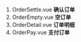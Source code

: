1. OrderSettle.vue       **确认订单**
2. OrderEmpty.vue        **空订单**
3. OrderDetail.vue       **订单明细**
4. OrderPay.vue          **支付订单**